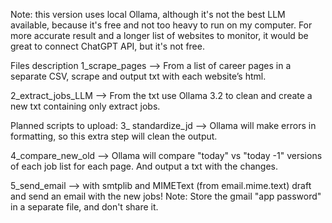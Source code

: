 Note: this version uses local Ollama, although it's not the best LLM available, because it's free and not too heavy to run on my computer. 
For more accurate result and a longer list of websites to monitor, it would be great to connect ChatGPT API, but it's not free.

Files description
1_scrape_pages —> From a list of career pages in a separate CSV, scrape and output txt with each website’s html.

2_extract_jobs_LLM —> From the txt use Ollama 3.2 to clean and create a new txt containing only extract jobs. 


Planned scripts to upload:
3_ standardize_jd —> Ollama will make errors in formatting, so this extra step will clean the output.

4_compare_new_old —> Ollama will compare "today" vs "today -1" versions of each job list for each page. And output a txt with the changes. 

5_send_email --> with smtplib  and  MIMEText (from email.mime.text) draft and send an email with the new jobs! Note: Store the gmail "app password" in a separate file, and don't share it. 
